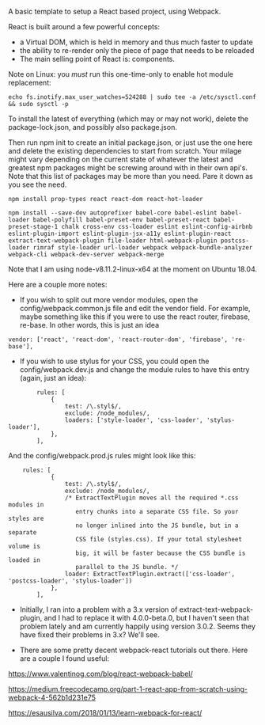 A basic template to setup a React based project, using Webpack.

React is built around a few powerful concepts:

* a Virtual DOM, which is held in memory and thus much faster to update
* the ability to re-render only the piece of page that needs to be reloaded
* The main selling point of React is: components.

Note on Linux: you *must* run this one-time-only to enable hot module
replacement:

```
echo fs.inotify.max_user_watches=524288 | sudo tee -a /etc/sysctl.conf && sudo sysctl -p
```

To install the latest of everything (which may or may not work), delete the 
package-lock.json, and possibly also package.json.
 
Then run npm init to create an initial package.json, or just use the one here
and delete the existing dependencies to start from scratch. Your milage might
vary depending on the current state of whatever the latest and greatest npm
packages might be screwing around with in their own api's. Note that this list
of packages may be more than you need. Pare it down as you see the need. 

```
npm install prop-types react react-dom react-hot-loader

npm install --save-dev autoprefixer babel-core babel-eslint babel-loader babel-polyfill babel-preset-env babel-preset-react babel-preset-stage-1 chalk cross-env css-loader eslint eslint-config-airbnb eslint-plugin-import eslint-plugin-jsx-a11y eslint-plugin-react extract-text-webpack-plugin file-loader html-webpack-plugin postcss-loader rimraf style-loader url-loader webpack webpack-bundle-analyzer webpack-cli webpack-dev-server webpack-merge
```

Note that I am using node-v8.11.2-linux-x64 at the moment on Ubuntu 18.04.

Here are a couple more notes:

* If you wish to split out more vendor modules, open the 
config/webpack.common.js file and edit the vendor field. For example, maybe
something like this if you were to use the react router, firebase, re-base.
In other words, this is just an idea

```
vendor: ['react', 'react-dom', 'react-router-dom', 'firebase', 're-base'],
```

* If you wish to use stylus for your CSS, you could open the config/webpack.dev.js
and change the module rules to have this entry (again, just an idea):

```
		rules: [
			{
				test: /\.styl$/,
				exclude: /node_modules/,
				loaders: ['style-loader', 'css-loader', 'stylus-loader'],
			},
		],
```

And the config/webpack.prod.js rules might look like this:

```
	rules: [
			{
				test: /\.styl$/,
				exclude: /node_modules/,
				/* ExtractTextPlugin moves all the required *.css modules in
				   entry chunks into a separate CSS file. So your styles are
				   no longer inlined into the JS bundle, but in a separate
				   CSS file (styles.css). If your total stylesheet volume is
				   big, it will be faster because the CSS bundle is loaded in
				   parallel to the JS bundle. */
				loader: ExtractTextPlugin.extract(['css-loader', 'postcss-loader', 'stylus-loader'])
			},
		],
```

* Initially, I ran into a problem with a 3.x version of extract-text-webpack-plugin,
and I had to replace it with 4.0.0-beta.0, but I haven't seen that problem lately and 
am currently happily using version 3.0.2. Seems they have fixed their problems in
3.x? We'll see.

* There are some pretty decent webpack-react tutorials out there. Here are a couple I found useful:

https://www.valentinog.com/blog/react-webpack-babel/

https://medium.freecodecamp.org/part-1-react-app-from-scratch-using-webpack-4-562b1d231e75

https://esausilva.com/2018/01/13/learn-webpack-for-react/




